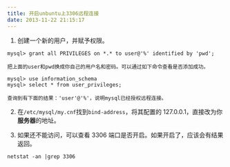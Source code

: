 ```yaml
---
title: 开启unbuntu上3306远程连接
date: 2013-11-22 21:15:17
---
```


1. 创建一个新的用户，并赋予权限。

```
mysql> grant all PRIVILEGES on *.* to user@'%' identified by 'pwd';
```

    把上面的user和pwd换成你自己的用户名和密码。可以通过如下命令查看是否添加成功。

```
mysql> use information_schema
mysql> select * from user_privileges;
```

    查询到有下面的结果：'user'@'%'，说明mysql已经授权远程连接。

2. 在`/etc/mysql/my.cnf`找到`bind-address`，将其配置的 127.0.0.1，直接改为你**服务器**的地址。

3. 如果还不能访问，可以查看 3306 端口是否开启。如果开启了，应该会有结果返回。

```
netstat -an |grep 3306
```
